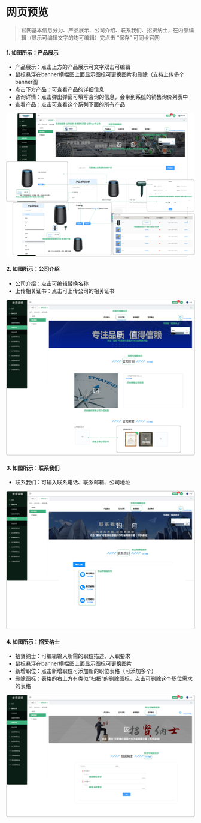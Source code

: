 # 网页预览

> 官网基本信息分为、产品展示、公司介绍、联系我们、招贤纳士，在内部编辑（显示可编辑文字的均可编辑）完点击 “保存” 可同步官网

#### 1. 如图所示：产品展示
* 产品展示：点击上方的产品展示可文字双击可编辑
* 鼠标悬浮在banner横幅图上面显示图标可更换图片和删除（支持上传多个banner图
* 点击下方产品：可查看产品的详细信息
* 咨询详情：点击弹出弹窗可填写咨询的信息，会带到系统的销售询价列表中
* 查看产品：点击可查看这个系列下面的所有产品

![如图所示](../../file/cpzs.png)

#### 2. 如图所示：公司介绍
* 公司介绍：点击可编辑替换名称
* 上传相关证书：点击可上传公司的相关证书


![如图所示](../../file/gsjs.png)

#### 3. 如图所示：联系我们
* 联系我们：可输入联系电话、联系邮箱、公司地址

![如图所示](../../file/lxwm.png)

#### 4. 如图所示：招贤纳士

* 招贤纳士：可编辑输入所需的职位描述、入职要求
* 鼠标悬浮在banner横幅图上面显示图标可更换图片
* 新增职位：点击新增职位可添加新的职位表格（可添加多个）
* 删除图标：表格的右上方有类似“扫把”的删除图标，点击可删除这个职位需求的表格

![如图所示](../../file/zxns.png)
